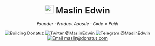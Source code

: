 
<h1 align="center">
  <img src="https://media.giphy.com/media/v1.Y2lkPTc5MGI3NjExZjI2OTIxOTdlZmUyYWUzYjVhYmU4N2YyMjNhNjAyYjRjNmNmYmRmZCZuZHVpZD0zZjFta3Zza3l6eTEwZnNtNzQ5a21kZ3IybW04Z3pyMW1rc285ZGd1MHBhdHZ4bys2YyZjdD1n/clA4wpaEhVmTS/giphy.gif" height="28"/>  
  <span style="font-weight:600;">Maslin Edwin</span>
</h1>

<p align="center"><em>Founder · Product Apostle · Code × Faith</em></p>

<!-- QUICK LINKS -->
<p align="center">
  <a href="https://donatuz.org">
    <img alt="Building Donatuz" src="https://img.shields.io/badge/BUILDING-DONATUZ-%23ff69b4?style=for-the-badge&logo=ethereum&logoColor=white">
  </a>
  <a href="https://twitter.com/maslinedwin">
    <img alt="Twitter @MaslinEdwin" src="https://img.shields.io/badge/TWITTER-%40MaslinEdwin-1DA1F2?style=for-the-badge&logo=twitter&logoColor=white">
  </a>
  <a href="https://t.me/maslinedwin">
    <img alt="Telegram @MaslinEdwin" src="https://img.shields.io/badge/TELEGRAM-%40MaslinEdwin-26A5E4?style=for-the-badge&logo=telegram&logoColor=white">
  </a>
  <a href="maslin@donatuz.com">
    <img alt="Email maslin@donatuz.com" src="https://img.shields.io/badge/EMAIL-maslin%40donatuz.com-EA4335?style=for-the-badge&logo=gmail&logoColor=white">
  </a>
</p>


